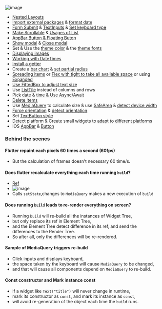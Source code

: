 ![image](https://res.cloudinary.com/dsiz9ikkt/image/upload/v1625871290/mnle4gbcwofy2mwwkeqk.png)
- [Nested Layouts](https://github.com/jinyongnan810/flutter-expenses-app/commit/04113148fbe345faa5da51f6cab3215702719124)
- [Import external packages](https://github.com/jinyongnan810/flutter-expenses-app/commit/67c8cab05f11a8468aa1073cff9063fe87a4d5fc) & [format date](https://github.com/jinyongnan810/flutter-expenses-app/commit/39da15697ba733daa4665e620656a24b1275e75c)
- [Form Submit](https://github.com/jinyongnan810/flutter-expenses-app/commit/eb46c5599d5131d4e10bd6a25e52127007deee27) & [TextInputs](https://github.com/jinyongnan810/flutter-expenses-app/commit/b72a1351385903fd3c3728981bf584e0775aaad1) & [Set keyboard type](https://github.com/jinyongnan810/flutter-expenses-app/commit/e61a0b26e941a24cbf2b455f1ab9f6d780099930)
- [Make Scrollable](https://github.com/jinyongnan810/flutter-expenses-app/commit/4a7133499766c71934bc4b4822bdcb833bc7c564) & [Usages of List](https://github.com/jinyongnan810/flutter-expenses-app/commit/e63378f723b58c1f2881386de0ced3ba1965a727)
- [AppBar Button & Floating Buton](https://github.com/jinyongnan810/flutter-expenses-app/commit/66bb8389fbf96125118297d51eaebd5191e61434)
- [Show modal](https://github.com/jinyongnan810/flutter-expenses-app/commit/c722200da3ffb511ff37e2b9c4fcec90d416dfce) & [Close modal](https://github.com/jinyongnan810/flutter-expenses-app/commit/1031544f5df98487ca9954bcf37f4363f31263d7)
- Set & Use the [theme color](https://github.com/jinyongnan810/flutter-expenses-app/commit/1e59ff1e48f0348d65c64dd62bfae944d7fd25bf) & the [theme fonts](https://github.com/jinyongnan810/flutter-expenses-app/commit/f65677e4e6bcd41e5c2b09219f0ce9a090098e40)
- [Displaying images](https://github.com/jinyongnan810/flutter-expenses-app/commit/6adc6c25f4da27bd812726e4c50140cf4a31e26e)
- [Working with DateTimes](https://github.com/jinyongnan810/flutter-expenses-app/commit/82ed22e4839dc8872a95278a3372470699d8f46d)
- [Install a getter](https://github.com/jinyongnan810/flutter-expenses-app/commit/4e611622431b59e32ff20a7dd24dc5da532d0af8)
- Create a [bar chart](https://github.com/jinyongnan810/flutter-expenses-app/commit/08c1333157210ec48b96c826886eba67efb8200c) & [set partial radius](https://github.com/jinyongnan810/flutter-expenses-app/commit/57e8ffc76911c4c1ad13bbfe616f86cbebd129eb)
- [Spreading items](https://github.com/jinyongnan810/flutter-expenses-app/commit/02a11e522063e38f8d6432a3f4e31f292b6e83d0) or [Flex with tight to take all available space](https://github.com/jinyongnan810/flutter-expenses-app/commit/3d896af777d840244c004c01ca56252876a706fd) or using [Expanded](https://github.com/jinyongnan810/flutter-expenses-app/commit/d641988e14c17be7691fe802be55feba265e15aa)
- [Use FittedBox to adjust text size](https://github.com/jinyongnan810/flutter-expenses-app/commit/216f2810f0ae1802d30ae30813a479375ff30426)
- Use [ListTile](https://github.com/jinyongnan810/flutter-expenses-app/commit/f5c3c0afe97c3faaeb23cb09266abb23e57503ab) instead of columns and rows
- Pick [date](https://github.com/jinyongnan810/flutter-expenses-app/commit/43e8c6a9842ce6c534d09cc9aed03084a9b60f4c) & [time & Use Async/Await](https://github.com/jinyongnan810/flutter-expenses-app/commit/d723bf0dabfe51bebc46e42b0f386c0684a77483)
- [Delete Items](https://github.com/jinyongnan810/flutter-expenses-app/commit/9cd8eee88d16f975083cef3ec51e10fa06f64ec6)
- Use [MediaQuery](https://github.com/jinyongnan810/flutter-expenses-app/commit/2d8944d315d4905b0081b0d4124139d46f2ca731) to calculate size & use [SafeArea](https://github.com/jinyongnan810/flutter-expenses-app/commit/03cd2706a4bb114c9e1e4836b50c69645c8aedfa) & [detect device width](https://github.com/jinyongnan810/flutter-expenses-app/commit/bf9947711b09a6aad6742fad3d854070f11e35e6)
- [Force orientation](https://github.com/jinyongnan810/flutter-expenses-app/commit/3b622ce28edde993eecd6c789beb22c9a79625dc) & [detect orientation](https://github.com/jinyongnan810/flutter-expenses-app/commit/d7ba337fcb5486be0ea7c68ee8e1257806972f32)
- Set [TextButton style](https://github.com/jinyongnan810/flutter-expenses-app/commit/a05525162f51986ce5106422d5d0539de41feeea)
- [Detect platform](https://github.com/jinyongnan810/flutter-expenses-app/commit/ad44e3943def909645c16a28a20ade92e9d6e6f3) & Create small widgets to [adapt to different platforms](https://github.com/jinyongnan810/flutter-expenses-app/commit/cfd2fe6818427f3c0823f7096535bcdec6b73828)
- IOS [AppBar](https://github.com/jinyongnan810/flutter-expenses-app/commit/1aac0b029274c1993a538ae69c0136cacd22ef6e) & [Button](https://github.com/jinyongnan810/flutter-expenses-app/commit/151ee8a568b02947fcc65e7812fd379f63f73c67)

### Behind the scenes
#### Flutter repaint each pixels 60 times a second (60fps)
- But the calculation of frames doesn't necessary 60 time/s.
#### Does flutter recalculate everything each time running `build`?
- [Ref](https://www.udemy.com/course/learn-flutter-dart-to-build-ios-android-apps/learn/lecture/15033740#overview) 
- ![image](https://res.cloudinary.com/dsiz9ikkt/image/upload/v1626747935/v6xgnbxn22gergvuesxq.png)
- Calls `setState`,changes to `MediaQuery` makes a new execution of `build`
#### Does running `build` leads to re-render everything on screen?
- Running `build` will re-build all the instances of Widget Tree, 
- but only replace its ref in Element Tree,
- and the Element Tree detect difference in its ref, and send the differences to the Render Tree.
- So after all, only the differences will be re-rendered.
#### Sample of MediaQuery triggers re-build
- Click inputs and displays keyboard,
- the space taken by the keyboard will cause `MediaQuery` to be changed,
- and that will cause all components depend on `MediaQuery` to re-build.
#### Const constructor and Mark instance const
- If a widget like `Text("title")` will never change in runtime,
- mark its constructor as `const`, and mark its instance as `const`,
- will avoid re-generation of the object each time the `build` runs.
